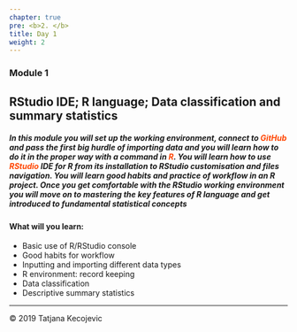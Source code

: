 ```yaml
---
chapter: true
pre: <b>2. </b>
title: Day 1
weight: 2
---
```


### Module 1

## RStudio IDE; R language; Data classification and summary statistics

##### In this module you will set up the working environment, connect to <span style="color:orangered">**GitHub** </span> and pass the first big hurdle of importing data and you will learn how to do it in the proper way with a command in <span style="color:orangered">**R**</span>. You will learn how to use <span style="color:orangered">**RStudio**</span> IDE for R from its installation to RStudio customisation and files navigation. You will learn good habits and practice of workflow in an R project. Once you get comfortable with the RStudio working environment you will move on to mastering the key features of R language and get introduced to fundamental statistical concepts

#### What will you learn:

* Basic use of R/RStudio console
* Good habits for workflow
* Inputting and importing different data types
* R environment: record keeping
* Data classification
* Descriptive summary statistics


-----------------------------
© 2019 Tatjana Kecojevic
